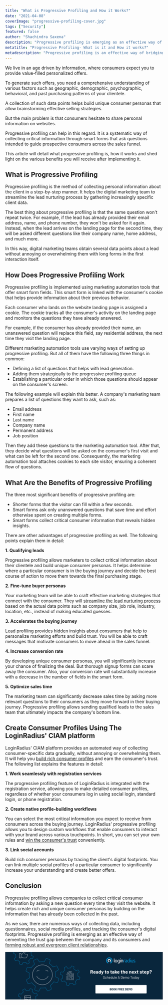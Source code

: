 ```yaml
---
title: "What is Progressive Profiling and How it Works?"
date: "2021-04-08"
coverImage: "progressive-profiling-cover.jpg"
tags: ["Security"]
featured: false 
author: "Shachindra Saxena"
description: "Progressive profiling is emerging as an effective way of cementing the trust gap between the company and its consumers. It is a systematic approach to collecting critical information through smart forms that ask questions intended to guide prospective consumers across the sales funnel. This article details how progressive profiling works and its benefits for your enterprise."
metatitle: "Progressive Profiling- What is it and How it works?"
metadescription: "Progressive profiling is an effective way of bridging the trust gap between a company and its consumers. Learn what progressive profiling is, how it works, and more."
---
```


We live in an age driven by information, where consumers expect you to provide value-filled personalized offers. 

To generate such offers, you need a comprehensive understanding of various factors such as geographic, demographic, psychographic, behavioral, and past purchasing patterns of your clientele. 

A collection of such data points helps build unique consumer personas that allow brainstorming effective selling strategies. 

But the main problem is that consumers hesitate to share personal information on websites. 

Progressive profiling can help in this regard. It is a systematic way of collecting critical information through smart forms that ask questions intended to guide prospective consumers across the sales funnel. 

This article will detail what progressive profiling is, how it works and shed light on the various benefits you will receive after implementing it. 


## What is Progressive Profiling

Progressive profiling is the method of collecting personal information about the client in a step-by-step manner. It helps the digital marketing team to streamline the lead nurturing process by gathering increasingly specific client data. 

The best thing about progressive profiling is that the same question won't repeat twice. For example, if the lead has already provided their email address, name, and phone number, they won't be asked for it again. Instead, when the lead arrives on the landing page for the second time, they will be asked different questions like their company name, home address, and much more.

In this way, digital marketing teams obtain several data points about a lead without annoying or overwhelming them with long forms in the first interaction itself. 


## How Does Progressive Profiling Work

Progressive profiling is implemented using marketing automation tools that offer smart form fields. This smart form is linked with the consumer's cookie that helps provide information about their previous behavior. 

Each consumer who lands on the website landing page is assigned a cookie. The cookie tracks all the consumer's activity on the landing page and monitors the questions they have already answered. 

For example, if the consumer has already provided their name, an unanswered question will replace this field, say residential address, the next time they visit the landing page. 

Different marketing automation tools use varying ways of setting up progressive profiling. But all of them have the following three things in common:



*   Defining a list of questions that helps with lead generation. 
*   Adding them strategically to the progressive profiling queue
*   Establishing a particular order in which those questions should appear on the consumer's screen.

The following example will explain this better. A company's marketing team prepares a list of questions they want to ask, such as:



*   Email address
*   First name
*   Last name
*   Company name
*   Permanent address
*   Job position

Then they add these questions to the marketing automation tool. After that, they decide what questions will be asked on the consumer's first visit and what can be left for the second one. Consequently, the marketing automation tool attaches cookies to each site visitor, ensuring a coherent flow of questions. 


## What Are the Benefits of Progressive Profiling

The three most significant benefits of progressive profiling are:



*   Shorter forms that the visitor can fill within a few seconds.
*   Smart forms ask only unanswered questions that save time and effort otherwise spent on creating multiple forms.
*   Smart forms collect critical consumer information that reveals hidden insights.

There are other advantages of progressive profiling as well. The following points explain them in detail:

**1. Qualifying leads**

Progressive profiling allows marketers to collect critical information about their clientele and build unique consumer personas. It helps determine where a particular consumer is in the buying journey and decide the best course of action to move them towards the final purchasing stage.

**2. Fine-tune buyer personas**

Your marketing team will be able to craft effective marketing strategies that connect with the consumer. They will [streamline the lead nurturing process](https://www.loginradius.com/blog/fuel/2021/03/B2B-Lead-Generation-for-2021/) based on the actual data points such as company size, job role, industry, location, etc., instead of making educated guesses. 

**3. Accelerates the buying journey**

Lead profiling provides hidden insights about consumers that help to personalize marketing efforts and build trust. You will be able to craft messages that motivate consumers to move ahead in the sales funnel. 

**4. Increase conversion rate**

By developing unique consumer personas, you will significantly increase your chance of finalizing the deal. But thorough signup forms can scare away the consumer. Also,  your conversion rate will substantially increase with a decrease in the number of fields in the smart form.

**5. Optimize sales time**

The marketing team can significantly decrease sales time by asking more relevant questions to their consumers as they move forward in their buying journey. Progressive profiling allows sending qualified leads to the sales team that ultimately impacts the company's bottom line. 


## Create Consumer Profiles Using The LoginRadius' CIAM platform

LoginRadius' CIAM platform provides an automated way of collecting consumer-specific data gradually, without annoying or overwhelming them. It will help you [build rich consumer profiles](https://www.loginradius.com/progressive-profiling/) and earn the consumer's trust. The following list explains the features in detail:

**1. Work seamlessly with registration services**

The progressive profiling feature of LoginRadius is integrated with the registration service, allowing you to make detailed consumer profiles, regardless of whether your consumers log in using social login, standard login, or phone registration.

**2. Create native profile-building workflows** 

You can select the most critical information you expect to receive from consumers across the buying journey. LoginRadius' progressive profiling allows you to design custom workflows that enable consumers to interact with your brand across various touchpoints. In short, you can set your own rules and [win the consumer's trust](https://www.loginradius.com/blog/start-with-identity/2019/10/digital-identity-management/) conveniently. 

**3. Link social accounts**

Build rich consumer personas by tracing the client's digital footprints. You can link multiple social profiles of a particular consumer to significantly increase your understanding and create better offers. 


## Conclusion

Progressive profiling allows companies to collect critical consumer information by asking a new question every time they visit the website. It helps create rich and unique consumer personas by building on the information that has already been collected in the past. 

As we saw, there are numerous ways of collecting data, including questionnaires, social media profiles, and tracking the consumer's digital footprints. Progressive profiling is emerging as an effective way of cementing the trust gap between the company and its consumers and [forming robust and evergreen client relationships](https://www.loginradius.com/blog/fuel/2021/02/customer-relationship-business/). 


[![book-a-demo-loginradius](../../assets/book-a-demo-loginradius.png)](https://www.loginradius.com/book-a-demo/)
